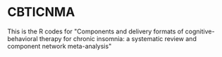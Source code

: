 # CBTICNMA

This is the R codes for "Components and delivery formats of cognitive-behavioral therapy for chronic insomnia: a systematic review and component network meta-analysis"
